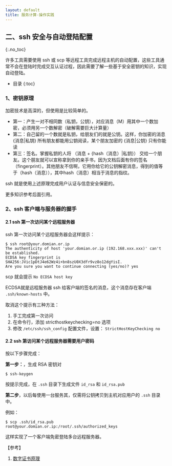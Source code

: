 ```yaml
---
layout: default
title: 服务计算-操作实践
---
```


## 二、ssh 安全与自动登陆配置
{:.no_toc}

许多工具需要使用 ssh 或 scp 等远程工具完成远程主机的自动配置，这些工具通常不会在登陆时完成交互认证过程，因此需要了解一些基于安全密钥的知识，实现自动登陆。

* 目录
{:toc}

### 1、密钥原理

加密技术是高深的，但使用是比较简单的。

* 第一：产生一对不相同数（私钥，公钥），对应消息（M）用其中一个数加密，必须用另一个数解密（破解需要巨大计算量）
* 第二：自己留的一个数就是私钥，给朋友们的就是公钥。这样，你加密的消息 \{消息\|私钥\} 所有朋友都能用公钥阅读，某个朋友加密的 \{消息\|公钥\} 只有你能读
* 第三：签名。掌握私钥的人将 （消息 + \{hash（消息）\|私钥\}） 交给一个朋友。这个朋友就可以宣称拿到你的亲手书，因为文档后面有你的签名（fingerprint）。其他朋友不信啊，它用你给它的公钥解密消息，得到的值等于（hash（消息）），其中hash（消息）相当于消息的指纹。

ssh 就是使用上述原理完成用户认证与信息安全保密的。

更多知识参考后面引用。

### 2、ssh 客户端与服务器的握手

#### 2.1 ssh 第一次访问某个远程服务器

ssh 第一次访问某个远程服务器会这样提示：

```
$ ssh root@your.domian.or.ip
The authenticity of host 'your.domian.or.ip (192.168.xxx.xxx)' can't be established.
ECDSA key fingerprint is SHA256:JVic1pDtJ4e62Wz4i+bn8szU0X3dfr9vz8o12dgYisI.
Are you sure you want to continue connecting (yes/no)? yes
```

scp 就会提示 `No ECDSA host key` 

ECDSA就是远程服务器 ssh 给客户端的签名的消息，这个消息存在客户端 `.ssh/known-hosts` 中。

取消这个提示有三种方法：

1. 手工完成第一次访问
2. 在命令行，添加 stricthostkeychecking=no 选项
3. 修改 `/etc/ssh/ssh_config` 配置文件，设置： `StrictHostKeyChecking no`

#### 2.2 ssh 第访问某个远程服务器需要用户密码

按以下步骤完成：

**第一步：**，生成 RSA 密钥对

```
$ ssh-keygen
```

按提示完成，在 `.ssh` 目录下生成文件 `id_rsa` 和 `id_rsa.pub`

**第二步**，以后每使用一台服务其，仅需将公钥拷贝到主机对应用户的 `.ssh` 目录中。

例如：

```
$ scp .ssh/id_rsa.pub root@your.domian.or.ip:/root/.ssh/authorized_keys
```

这样实现了一个客户端免密登陆多台远程服务器。


【参考】

1. [数字证书原理](http://www.cnblogs.com/JeffreySun/archive/2010/06/24/1627247.html)